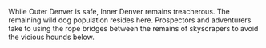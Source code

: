 While Outer Denver is safe, Inner Denver remains treacherous. The remaining wild dog population resides here. Prospectors and adventurers take to using the rope bridges between the remains of skyscrapers to avoid the vicious hounds below. 
